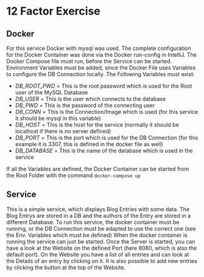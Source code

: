 # 12 Factor Exercise

## Docker
For this service Docker with mysql was used. The complete configuration for the Docker Container was done via the Docker run-config in IntelliJ.
The Docker Compose file must run, before the Service can be started. Environment Variables must be added, since the Docker File uses Variables 
to configure the DB Connection locally. The Following Variables must exist:

- *DB_ROOT_PWD* = This is the root password which is used for the Root user of the MySQL Database
- *DB_USER* = This is the user which connects to the database
- *DB_PWD* = This is the password of the connecting user
- *DB_CONN* = This is the Connection/Image which is used (for this service it should be mysql in this variable)
- *DB_HOST* = This is the host for the service (normally it should be localhost if there is no server defined)
- *DB_PORT* = This is the port which is used for the DB Connection (for this example it is 3307, this is defined in the docker file as well)
- *DB_DATABASE* = This is the name of the database which is used in the service

If all the Variables are defined, the Docker Container can be started from the Root Folder with the command ````docker-compose up````

## Service
This is a simple service, which displays Blog Entries with some data. The Blog Entrys are stored in a DB and the authors of the Entry are 
stored in a different Database.
To run this service, the docker container must be running, or the DB Connection must be adapted to use the correct one (see the Env. Variables 
which must be defined)
When the docker container is running the service can just be started. Once the Server is started, you can have a look at the Website on the 
defined Port (here 8080, which is also the default port). On the Website you have a list of all entries and can look at the Details of an 
entry by clicking on it. It is also possible to add new entries by clicking the button at the top of the Website.
